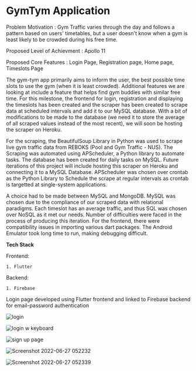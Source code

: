 # GymTym Application

Problem Motivation : Gym Traffic varies through the day and follows a pattern based on users' timetables, but a user doesn't know when a gym is least likely to be crowded during his free time. 

Proposed Level of Achievment : Apollo 11

Proposed Core Features : Login Page, Registration page, Home page, Timeslots Page 

The gym-tym app primarily aims to inform the user, the best possible time slots to use the gym (when it is least crowded). Additional features we are looking at include a feature that helps find gym buddies with similar free time. For this milestone, the frontend for login, registration and displaying the timeslots has been created and the scraper has been created to scrape data at scheduled intervals and add it to our MySQL database. With a bit of modifications to be made to the database (we need it to store the average of all scraped values instead of the most recent), we will soon be hosting the scraper on Heroku.

For the scraping, the BeautifulSoup Library in Python was used to scrape live gym traffic data from REBOKS (Pool and Gym Traffic - NUS). The Scraping was automated using APScheduler, a Python library to automate tasks. The database has been created for daily tasks on MySQL. Future iterations of this project will include hosting this scraper on Heroku and connecting it to a MySQL Database. APScheduler was chosen over crontab as the Python Library to Schedule the scrape at regular intervals as crontab is targetted at single-system applications.

A choice had to be made between MySQL and MongoDB. MySQL was chosen due to the compliance of our scraped data with relational paradigms. Each timeslot has an average traffic, and thus SQL was chosen over NoSQL as it met our needs. Number of difficulties were faced in the process of producing this iteration. For the frontend, there were compatibility issues in importing various dart packages. The Android Emulator took long time to run, making debugging difficult.

**Tech Stack**
  
  Frontend: 
    
    1. Flutter
    
  Backend:
    
    1. Firebase

Login page developed using Flutter frontend and linked to Firebase backend for email-password authentication

![login](https://user-images.githubusercontent.com/88987178/175844778-c3fb917c-9900-4fc0-9710-3f3cd53e6634.jpg)

![login w keyboard](https://user-images.githubusercontent.com/88987178/175844799-13d3a96c-d88e-4c60-81a2-779c6c698f51.jpg)

![sign up page](https://user-images.githubusercontent.com/88987178/175844821-e3017b53-cc91-4e39-8b72-a1eed890ecdb.jpg)

![Screenshot 2022-06-27 052232](https://user-images.githubusercontent.com/88987178/175844859-e731cdc8-e60c-4406-9330-57f1c2fd3108.jpg)

![Screenshot 2022-06-27 052339](https://user-images.githubusercontent.com/88987178/175844865-c95d5025-7dd8-4ef2-bc28-f9a92fdb7c18.jpg)











